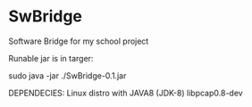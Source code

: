 # SwBridge
Software Bridge for my school project

Runable jar is in targer:

sudo java -jar ./SwBridge-0.1.jar

DEPENDECIES:
Linux distro with JAVA8 (JDK-8)
libpcap0.8-dev
